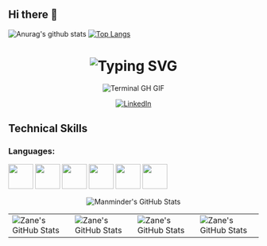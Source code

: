 ## Hi there 👋

<!--
**manminder11/manminder11** is a ✨ _special_ ✨ repository because its `README.md` (this file) appears on your GitHub profile.

Here are some ideas to get you started:

- 🔭 I’m currently working on ...
- 🌱 I’m currently learning ...
- 👯 I’m looking to collaborate on ...
- 🤔 I’m looking for help with ...
- 💬 Ask me about ...
- 📫 How to reach me: ...
- 😄 Pronouns: ...
- ⚡ Fun fact: ...
-->
![Anurag's github stats](https://github-readme-stats.vercel.app/api?username=manminder11)    [![Top Langs](https://github-readme-stats.vercel.app/api/top-langs/?username=manminder11)](https://github.com/manminder11/github-readme-stats)




<div align="center">
    <h1><img src="https://readme-typing-svg.herokuapp.com?font=Jetbrains+mono&size=40&duration=3000&color=33FF33&center=true&vCenter=true&width=435&lines=Hey..+I'm+Manminder;This+is..;..my+Github..;" alt="Typing SVG"/></h1>
    <p><img src="termina-gh.gif" alt="Terminal GH GIF" /></p>
</div>


<div align="center">
    <!-- Replace href with your links -->
    <a href="https://www.linkedin.com/in/[https://www.linkedin.com/in/manminder-singh-6170842a7/]/">
        <img src="https://img.shields.io/badge/LinkedIn-0077B5?style=for-the-badge&logo=linkedin&logoColor=white" alt="LinkedIn"/>
    </a>
</div>


## Technical Skills

### Languages:
<img src="https://cdn.jsdelivr.net/gh/devicons/devicon@latest/icons/csharp/csharp-original.svg" width=50px/> <img src="https://cdn.jsdelivr.net/gh/devicons/devicon@latest/icons/c/c-original.svg" width=50px/> <img src="https://cdn.jsdelivr.net/gh/devicons/devicon@latest/icons/python/python-original.svg" width=50px/> <img src="https://cdn.jsdelivr.net/gh/devicons/devicon@latest/icons/javascript/javascript-original.svg" width=50px/> <img src="https://cdn.jsdelivr.net/gh/devicons/devicon@latest/icons/html5/html5-original-wordmark.svg" width=50px/> <img src="https://cdn.jsdelivr.net/gh/devicons/devicon@latest/icons/css3/css3-original-wordmark.svg" width=50px/>

<div align="center">
    <img src="https://github-profile-summary-cards.vercel.app/api/cards/profile-details?username=manminder11&theme=github_dark" alt="Manminder's GitHub Stats"/>
</div>

<table align="center" width="100%" height="100%" >
    <tr>
        <td><img style="border: none;" src="https://github-profile-summary-cards.vercel.app/api/cards/stats?username=manminder11&theme=github_dark" alt="Zane's GitHub Stats"/></td>
        <td><img style="border: none;" src="https://github-profile-summary-cards.vercel.app/api/cards/productive-time?username=manminder11&theme=github_dark&utcOffset=10" alt="Zane's GitHub Stats"/>
        <td><img style="border: none;" src="https://github-profile-summary-cards.vercel.app/api/cards/repos-per-language?username=manminder11&theme=github_dark" alt="Zane's GitHub Stats"/></td>
        <td><img style="border: none;" src="https://github-profile-summary-cards.vercel.app/api/cards/most-commit-language?username=manminder11&theme=github_dark" alt="Zane's GitHub Stats"/></td>
    </tr>
 </table>
</div>














